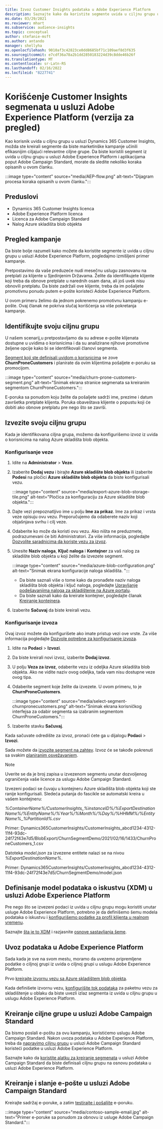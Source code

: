 ```yaml
---
title: Izvoz Customer Insights podataka u Adobe Experience Platform
description: Saznajte kako da koristite segmente uvida u ciljnu grupu u usluzi Adobe Experience Platform.
ms.date: 03/29/2021
ms.reviewer: mhart
ms.subservice: audience-insights
ms.topic: conceptual
author: stefanie-msft
ms.author: antando
manager: shellyha
ms.openlocfilehash: 9010af3c42823ce0dd8685bf71c109aef8d3f635
ms.sourcegitcommit: e7cdf36a78a2b1dd2850183224d39c8dde46b26f
ms.translationtype: MT
ms.contentlocale: sr-Latn-RS
ms.lasthandoff: 02/16/2022
ms.locfileid: "8227741"
---
```

# <a name="use-customer-insights-segments-in-adobe-experience-platform-preview"></a>Korišćenje Customer Insights segmenata u usluzi Adobe Experience Platform (verzija za pregled)

Kao korisnik uvida u ciljnu grupu u usluzi Dynamics 365 Customer Insights, možda ste kreirali segmente da biste marketinške kampanje učinili efikasnijim ciljajući relevantne ciljne grupe. Da biste koristili segment iz uvida u ciljnu grupu u usluzi Adobe Experience Platform i aplikacijama poput Adobe Campaign Standard, morate da sledite nekoliko koraka opisanih u ovom članku.

:::image type="content" source="media/AEP-flow.png" alt-text="Dijagram procesa koraka opisanih u ovom članku.":::

## <a name="prerequisites"></a>Preduslovi

-   Dynamics 365 Customer Insights licenca
-   Adobe Experience Platform licenca
-   Licenca za Adobe Campaign Standard
-   Nalog Azure skladišta blob objekta

## <a name="campaign-overview"></a>Pregled kampanje

Da biste bolje razumeli kako možete da koristite segmente iz uvida u ciljnu grupu u usluzi Adobe Experience Platform, pogledajmo izmišljeni primer kampanje.

Pretpostavimo da vaše preduzeće nudi mesečnu uslugu zasnovanu na pretplati za klijente u Sjedinjenim Državama. Želite da identifikujete klijente koji treba da obnove pretplate u narednih osam dana, ali još uvek nisu obnovili pretplatu. Da biste zadržali ove klijente, treba da im pošaljete promotivnu ponudu putem e-pošte koristeći Adobe Experience Platform.

U ovom primeru želimo da jednom pokrenemo promotivnu kampanju e-pošte. Ovaj članak ne pokriva slučaj korišćenja sa više pokretanja kampanje.

## <a name="identify-your-target-audience"></a>Identifikujte svoju ciljnu grupu

U našem scenarij,u pretpostavljamo da su adrese e-pošte klijenata dostupne u uvidima o korisnicima i da su analizirane njihove promotivne željene opcije kako bi se identifikovali članovi segmenta.

[Segment koji ste definisali uvidom o korisnicima](segments.md) se zove **ChurnProneCustomers** i planirate da ovim klijentima pošaljete e-poruku sa promocijom.

:::image type="content" source="media/churn-prone-customers-segment.png" alt-text="Snimak ekrana stranice segmenata sa kreiranim segmentom ChurnProneCustomers.":::

E-poruka sa ponudom koju želite da pošaljete sadrži ime, prezime i datum završetka pretplate klijenta. Poruka obaveštava klijente o popustu koji će dobiti ako obnove pretplatu pre nego što se završi.

## <a name="export-your-target-audience"></a>Izvezite svoju ciljnu grupu

Kada je identifikovana ciljna grupa, možemo da konfigurišemo izvoz iz uvida o korisnicima na nalog Azure skladišta blob objekta.

### <a name="configure-a-connection"></a>Konfigurisanje veze

1. Idite na **Administrator** > **Veze**.

1. Izaberite **Dodaj vezu** i birajte **Azure skladište blob objekta** ili izaberite **Podesi** na pločici **Azure skladište blob objekta** da biste konfigurisali vezu.

   :::image type="content" source="media/export-azure-blob-storage-tile.png" alt-text="Pločica za konfiguraciju za Azure skladište blob objekta."::: 

1. Dajte vezi prepoznatljivo ime u polju **Ime za prikaz**. Ime za prikaz i vrsta veze opisuju ovu vezu. Preporučujemo da odaberete naziv koji objašnjava svrhu i cilj veze.

1. Odaberite ko može da koristi ovu vezu. Ako ništa ne preduzmete, podrazumevani će biti Administratori. Za više informacija, pogledajte [Dozvolite saradnicima da koriste vezu za izvoz](connections.md#allow-contributors-to-use-a-connection-for-exports).

1. Unesite **Naziv naloga**, **Ključ naloga** i **Kontejner** za vaš nalog za skladište blob objekta u koji želite da izvezete segment.  
      
   :::image type="content" source="media/azure-blob-configuration.png" alt-text="Snimak ekrana konfiguracije naloga skladišta. "::: 
   
    - Da biste saznali više o tome kako da pronađete naziv naloga skladišta blob objekta i ključ naloga, pogledajte [Upravljanje podešavanjima naloga za skladištenje na Azure portalu](/azure/storage/common/storage-account-manage).
    - Da biste saznali kako da kreirate kontejner, pogledajte članak [Kreiranje kontejnera](/azure/storage/blobs/storage-quickstart-blobs-portal#create-a-container).

1. Izaberite **Sačuvaj** da biste kreirali vezu. 

### <a name="configure-an-export"></a>Konfigurisanje izvoza

Ovaj izvoz možete da konfigurišete ako imate pristup vezi ove vrste. Za više informacija pogledajte [Dozvole potrebne za konfigurisanje izvoza](export-destinations.md#set-up-a-new-export).

1. Idite na **Podaci** > **Izvozi**.

1. Da biste kreirali novi izvoz, izaberite **Dodaj izvoz**.

1. U polju **Veza za izvoz**, odaberite vezu iz odeljka Azure skladišta blob objekta. Ako ne vidite naziv ovog odeljka, tada vam nisu dostupne veze ovog tipa.

1. Odaberite segment koje želite da izvezete. U ovom primeru, to je **ChurnProneCustomers**.

   :::image type="content" source="media/select-segment-churnpronecustomers.png" alt-text="Snimak ekrana korisničkog interfejsa za odabir segmenta sa izabranim segmentom ChurnProneCustomers.":::

1. Izaberite stavku **Sačuvaj**.

Kada sačuvate odredište za izvoz, pronaći ćete ga u dijalogu **Podaci** > **Izvozi**.

Sada možete da [izvozite segment na zahtev](export-destinations.md#run-exports-on-demand). Izvoz će se takođe pokrenuti sa svakim [planiranim osvežavanjem](system.md).

> [!NOTE]
> Uverite se da je broj zapisa u izvezenom segmentu unutar dozvoljenog ograničenja vaše licence za uslugu Adobe Campaign Standard.

Izvezeni podaci se čuvaju u kontejneru Azure skladišta blob objekta koji ste ranije konfigurisali. Sledeća putanja do fascikle se automatski kreira u vašem kontejneru:

*%ContainerName%/CustomerInsights_%instanceID%/%ExportDestinationName%/%EntityName%/%Year%/%Month%/%Day%/%HHMM%/%EntityName%_%PartitionId%.csv*

Primer: Dynamics365CustomerInsights/CustomerInsights_abcd1234-4312-11f4-93dc-24f72f43e7d5/BlobExport/ChurnSegmentDemo/2021/02/16/1433/ChurnProneCustomers_1.csv

Datoteka *model.json* za izvezene entitete nalazi se na nivou *%ExportDestinationName%*.

Primer: Dynamics365CustomerInsights/CustomerInsights_abcd1234-4312-11f4-93dc-24f72f43e7d5/ChurnSegmentDemo/model.json

## <a name="define-experience-data-model-xdm-in-adobe-experience-platform"></a>Definisanje model podataka o iskustvu (XDM) u usluzi Adobe Experience Platform

Pre nego što se izvezeni podaci iz uvida u ciljnu grupu mogu koristiti unutar usluge Adobe Experience Platform, potrebno je da definišemo šemu modela podataka o iskustvu i [konfigurišemo podatke za profil klijenta u realnom vremenu](https://experienceleague.adobe.com/docs/experience-platform/profile/tutorials/dataset-configuration.html#tutorials).

Saznajte [šta je to XDM](https://experienceleague.adobe.com/docs/experience-platform/xdm/home.html) i razjasnite [osnove sastavljanja šeme](https://experienceleague.adobe.com/docs/experience-platform/xdm/schema/composition.html#schema).

## <a name="import-data-into-adobe-experience-platform"></a>Uvoz podataka u Adobe Experience Platform

Sada kada je sve na svom mestu, moramo da uvezemo pripremljene podatke o ciljnoj grupi iz uvida o ciljnoj grupi u uslugu Adobe Experience Platform.

Prvo [kreirajte izvornu vezu sa Azure skladištem blob objekta](https://experienceleague.adobe.com/docs/experience-platform/sources/ui-tutorials/create/cloud-storage/blob.html#getting-started).    

Kada definišete izvornu vezu, [konfigurišite tok podataka](https://experienceleague.adobe.com/docs/experience-platform/sources/ui-tutorials/dataflow/cloud-storage.html#ui-tutorials) za paketnu vezu za skladištenje u oblaku da biste uvezli izlaz segmenta iz uvida u ciljnu grupu u uslugu Adobe Experience Platform.

## <a name="create-an-audience-in-adobe-campaign-standard"></a>Kreiranje ciljne grupe u usluzi Adobe Campaign Standard

Da bismo poslali e-poštu za ovu kampanju, koristićemo uslugu Adobe Campaign Standard. Nakon uvoza podataka u Adobe Experience Platform, treba da [napravimo ciljnu grupu](https://experienceleague.adobe.com/docs/campaign-standard/using/profiles-and-audiences/get-started-profiles-and-audiences.html#permission) u usluzi Adobe Campaign Standard koristeći podatke u usluzi Adobe Experience Platform.


Saznajte kako da [koristite alatku za kreiranje segmenata](https://experienceleague.adobe.com/docs/campaign-standard/using/integrating-with-adobe-cloud/adobe-experience-platform/audience-destinations/aep-using-segment-builder.html) u usluzi Adobe Campaign Standard da biste definisali ciljnu grupu na osnovu podataka u usluzi Adobe Experience Platform.

## <a name="create-and-send-the-email-using-adobe-campaign-standard"></a>Kreiranje i slanje e-pošte u usluzi Adobe Campaign Standard

Kreirajte sadržaj e-poruke, a zatim [testirajte i pošaljite](https://experienceleague.adobe.com/docs/campaign-standard/using/testing-and-sending/get-started-sending-messages.html#preparing-and-testing-messages) e-poruku.

:::image type="content" source="media/contoso-sample-email.jpg" alt-text="Primer e-poruke sa ponudom za obnovu iz usluge Adobe Campaign Standard.":::
